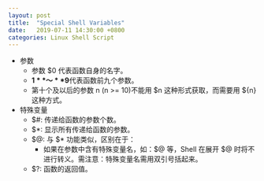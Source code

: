 ```yaml
---
layout: post
title:  "Special Shell Variables"
date:   2019-07-11 14:30:00 +0800
categories: Linux Shell Script
---
```


- 参数
  - 参数 $0 代表函数自身的名字。
  - **$1**～**$9**代表函数前九个参数。
  - 第十个及以后的参数 n (n >= 10)不能用 $n  这种形式获取，而需要用 ${n} 这种方式。
- 特殊变量
  - $#: 传递给函数的参数个数。
  - $*: 显示所有传递给函数的参数。
  - $@: 与 $* 功能类似，区别在于：
    - 如果在参数中含有特殊变量名，如：$@ 等，Shell 在展开 $@ 时将不进行转义。需注意：特殊变量名需用双引号括起来。
  - $?: 函数的返回值。
